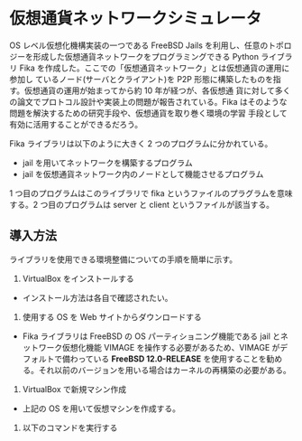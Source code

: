 # 仮想通貨ネットワークシミュレータ
OS レベル仮想化機構実装の一つである FreeBSD Jails を利用し、任意のトポロ ジーを形成した仮想通貨ネットワークをプログラミングできる Python ライブラ リ Fika を作成した。ここでの「仮想通貨ネットワーク」とは仮想通貨の運用に参加し ているノード(サーバとクライアント)を P2P 形態に構築したものを指す。仮想通貨の運用が始まってから約 10 年が経つが、各仮想通 貨に対して多くの論文でプロトコル設計や実装上の問題が報告されている。Fika はそのような問題を解決するための研究手段や、仮想通貨を取り巻く環境の学習 手段として有効に活用することができるだろう。

Fika ライブラリは以下のように大きく 2 つのプログラムに分かれている。
- jail を用いてネットワークを構築するプログラム
- jail を仮想通貨ネットワーク内のノードとして機能させるプログラム

1 つ目のプログラムはこのライブラリで fika というファイルのプラグラムを意味する。2 つ目のプログラムは server と client というファイルが該当する。

## 導入方法
ライブラリを使用できる環境整備についての手順を簡単に示す。
1. VirtualBox をインストールする
 - インストール方法は各自で確認されたい。
1. 使用する OS を Web サイトからダウンロードする
 - Fika ライブラリは FreeBSD の OS パーティショニング機能である jail とネットワーク仮想化機能 VIMAGE を操作する必要があるため、VIMAGE がデフォルトで備わっている **FreeBSD 12.0-RELEASE** を使用することを勧める。それ以前のバージョンを用いる場合はカーネルの再構築の必要がある。
1. VirtualBox で新規マシン作成
 - 上記の OS を用いて仮想マシンを作成する。
1. 以下のコマンドを実行する
